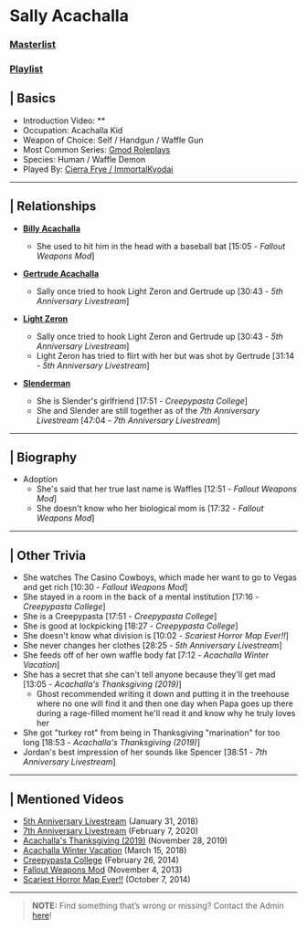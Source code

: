 # Sally Acachalla
### [Masterlist]()
### [Playlist](https://www.youtube.com/playlist?list=PLwljWXtmIKiRVD8W7ICPXDmRa4jwsg7hF)

## | Basics
- Introduction Video: **
- Occupation: Acachalla Kid
- Weapon of Choice: Self / Handgun / Waffle Gun
- Most Common Series: [Gmod Roleplays](6.Series/Gmod/Roleplays.md)
- Species: Human / Waffle Demon
- Played By: [Cierra Frye / ImmortalKyodai](3.Siblings/3.2.Cierra-Frye-ImmortalKyodai.md)

----

## | Relationships
- [**Billy Acachalla**](5.Characters/Billy_Acachalla.md)
  - She used to hit him in the head with a baseball bat \[15:05 - *Fallout Weapons Mod*]

- [**Gertrude Acachalla**](5.Characters/Gertrude_Acachalla.md)
  - Sally once tried to hook Light Zeron and Gertrude up \[30:43 - *5th Anniversary Livestream*]

- [**Light Zeron**](5.Characters/Light_Zeron.md)
  - Sally once tried to hook Light Zeron and Gertrude up \[30:43 - *5th Anniversary Livestream*]
  - Light Zeron has tried to flirt with her but was shot by Gertrude \[31:14 - *5th Anniversary Livestream*]

- [**Slenderman**](5.Characters/Creepypastas.md)
  - She is Slender's girlfriend \[17:51 - *Creepypasta College*]
  - She and Slender are still together as of the *7th Anniversary Livestream* \[47:04 - *7th Anniversary Livestream*]

----

## | Biography
- Adoption
  - She's said that her true last name is Waffles \[12:51 - *Fallout Weapons Mod*]
  - She doesn't know who her biological mom is \[17:32 - *Fallout Weapons Mod*]

----

## | Other Trivia
- She watches The Casino Cowboys, which made her want to go to Vegas and get rich \[10:30 - *Fallout Weapons Mod*]
- She stayed in a room in the back of a mental institution \[17:16 - *Creepypasta College*]
- She is a Creepypasta \[17:51 - *Creepypasta College*]
- She is good at lockpicking \[18:27 - *Creepypasta College*]
- She doesn't know what division is \[10:02 - *Scariest Horror Map Ever!!*]
- She never changes her clothes \[28:25 - *5th Anniversary Livestream*]
- She feeds off of her own waffle body fat \[7:12 - *Acachalla Winter Vacation*]
- She has a secret that she can't tell anyone because they'll get mad [13:05 - *Acachalla's Thanksgiving (2019)*]
  - Ghost recommended writing it down and putting it in the treehouse where no one will find it and then one day when Papa goes up there during a rage-filled moment he'll read it and know why he truly loves her
- She got "turkey rot" from being in Thanksgiving "marination" for too long [18:53 - *Acachalla's Thanksgiving (2019)*]
- Jordan's best impression of her sounds like Spencer \[38:51 - *7th Anniversary Livestream*]

----

## | Mentioned Videos
- [5th Anniversary Livestream](https://youtu.be/6AHnicY1Iq4) \(January 31, 2018)
- [7th Anniversary Livestream](https://youtu.be/GBFpW-t83Zs) \(February 7, 2020)
- [Acachalla's Thanksgiving \(2019)](https://youtu.be/dC5GT2mZNEk) \(November 28, 2019)
- [Acachalla Winter Vacation](https://youtu.be/nQBiVNH1fUk) \(March 15, 2018)
- [Creepypasta College](https://youtu.be/TyTM5NU8jKY) \(February 26, 2014)
- [Fallout Weapons Mod](https://youtu.be/mLeVwZUtNfY) \(November 4, 2013)
- [Scariest Horror Map Ever!!](https://youtu.be/7ZrYVSgBI1Y) \(October 7, 2014)

----

> **NOTE:** Find something that’s wrong or missing? Contact the Admin [here](../chapter_2.md)!
